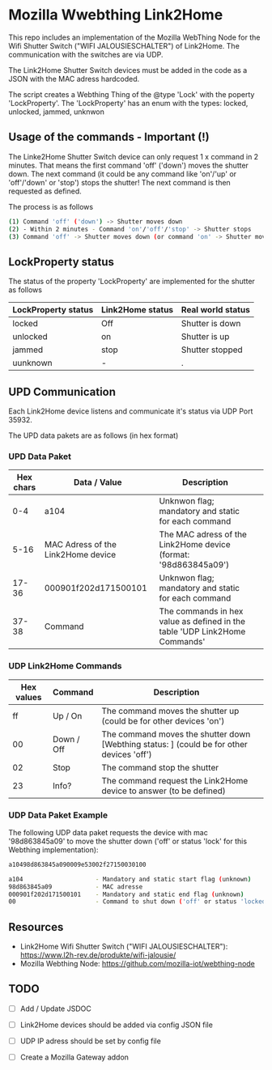 # Mozilla Wwebthing Link2Home

This repo includes an implementation of the Mozilla WebThing Node for the Wifi Shutter Switch ("WIFI JALOUSIESCHALTER") of Link2Home. The communication with the switches are via UDP.

The Link2Home Shutter Switch devices must be added in the code as a JSON with the MAC adress hardcoded.

The script creates a Webthing Thing of the @type 'Lock' with the poperty 'LockProperty'. The 'LockProperty' has an enum with the types: locked, unlocked, jammed, unknwon

## Usage of the commands - Important (!)

The Linke2Home Shutter Switch device can only request 1 x command in 2 minutes. That means the first command 'off' ('down') moves the shutter down. The next command (it could be any command like 'on'/'up' or 'off'/'down' or 'stop') stops the shutter! The next command is then requested as defined.

The process is as follows
```sh
(1) Command 'off' ('down') -> Shutter moves down
(2) - Within 2 minutes - Command 'on'/'off'/'stop' -> Shutter stops
(3) Command 'off' -> Shutter moves down (or command 'on' -> Shutter moves up)
```

## LockProperty status

The status of the property 'LockProperty' are implemented for the shutter as follows

| LockProperty status | Link2Home status | Real world status  |
|---------------------|------------------|--------------------|
| locked              | Off              | Shutter is down    |
| unlocked            | on               | Shutter is up      |
| jammed              | stop             | Shutter stopped    |
| uunknown            | -                | .                  |

## UPD Communication

Each Link2Home device listens and communicate it's status via UDP Port 35932.

The UPD data pakets are as follows (in hex format)

### UPD Data Paket

| Hex chars | Data / Value                       | Description                                                     |   |
|-----------|------------------------------------|-----------------------------------------------------------------|---|
| 0-4       | a104                               | Unknwon flag; mandatory and static for each command             |   |
| 5-16      | MAC Adress of the Link2Home device | The MAC adress of the Link2Home device (format: '98d863845a09') |   |
| 17-36     | 000901f202d171500101               | Unknwon flag; mandatory and static for each command             |   |
| 37-38     | Command                            | The commands in hex value as defined in the table 'UDP Link2Home Commands'    |   |

### UDP Link2Home Commands

| Hex values | Command    | Description                                                           |   |
|------------|------------|-----------------------------------------------------------------------|---|
| ff         | Up / On    | The command moves the shutter up (could be for other devices 'on')    |   |
| 00         | Down / Off | The command moves the shutter down [Webthing status: ] (could be for other devices 'off') |   |
| 02         | Stop       | The command stop the shutter                                          |   |
| 23         | Info?      | The command request the Link2Home device to answer (to be defined)    |   |

### UDP Data Paket Example

The following UDP data paket requests the device with mac '98d863845a09' to move the shutter down ('off' or status 'lock' for this Webthing implementation):

```sh
a10498d863845a090009e53002f27150030100

a104                    - Mandatory and static start flag (unknown)
98d863845a09            - MAC adresse
000901f202d171500101    - Mandatory and static end flag (unknown)
00                      - Command to shut down ('off' or status 'locked' / 'down')
```

## Resources

* Link2Home Wifi Shutter Switch ("WIFI JALOUSIESCHALTER"): https://www.l2h-rev.de/produkte/wifi-jalousie/
* Mozilla Webthing Node: https://github.com/mozilla-iot/webthing-node

## TODO

- [ ] Add / Update JSDOC
- [ ] Link2Home devices should be added via config JSON file
- [ ] UDP IP adress should be set by config file
- [ ] Create a Mozilla Gateway addon

